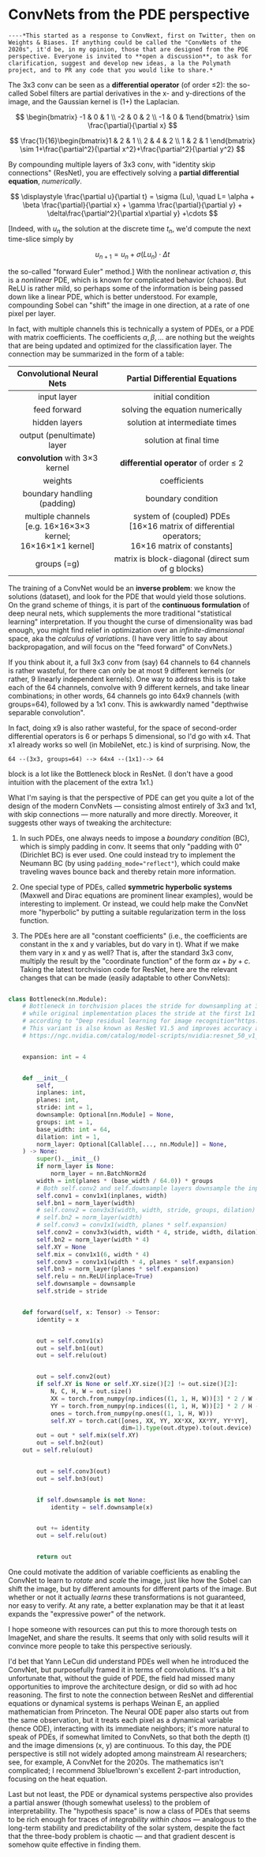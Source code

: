 # ConvNets from the PDE perspective

	----*This started as a response to ConvNext, first on Twitter, then on Weights & Biases. If anything could be called the "ConvNets of the 2020s", it'd be, in my opinion, those that are designed from the PDE perspective. Everyone is invited to **open a discussion**, to ask for clarification, suggest and develop new ideas, a la the Polymath project, and to PR any code that you would like to share.*

The 3x3 conv can be seen as a **differential operator** (of order ≤2): the so-called Sobel filters are partial derivatives in the x- and y-directions of the image, and the Gaussian kernel is (1+) the Laplacian.

$$
\begin{bmatrix} -1 & 0 & 1 \\ -2 & 0 & 2 \\ -1 & 0 & 1\end{bmatrix} \sim \frac{\partial}{\partial x}
$$ 

$$
\frac{1}{16}\begin{bmatrix}1 & 2 & 1 \\ 2 & 4 & 2 \\ 1 & 2 & 1 \end{bmatrix} \sim 1+\frac{\partial^2}{\partial x^2}+\frac{\partial^2}{\partial y^2}
$$

By compounding multiple layers of 3x3 conv, with "identity skip connections" (ResNet), you are effectively solving a **partial differential equation**, *numerically*.

$$
\displaystyle \frac{\partial u}{\partial t} = \sigma (Lu), \quad L= \alpha + \beta \frac{\partial}{\partial x} + \gamma \frac{\partial}{\partial y} + \delta\frac{\partial^2}{\partial x\partial y} +\cdots
$$

\[Indeed, with $u_n$ the solution at the discrete time $t_n$, we'd compute the next time-slice simply by 

$$
u_{n+1} = u_n+ \sigma (L u_n) \cdot \Delta t
$$

the so-called "forward Euler" method.] With the nonlinear activation $\sigma$, this is a *nonlinear* PDE, which is known for complicated behavior (chaos). But ReLU is rather mild, so perhaps some of the information is being passed down like a linear PDE, which is better understood. For example, compounding Sobel can "shift" the image in one direction, at a rate of one pixel per layer.

In fact, with multiple channels this is technically a system of PDEs, or a PDE with matrix coefficients. The coefficients $\alpha, \beta,\ldots$ are nothing but the weights that are being updated and optimized for the classification layer. The connection may be summarized in the form of a table:

Convolutional Neural Nets | Partial Differential Equations
:----:|:-------:
input layer | initial condition
feed forward | solving the equation numerically
hidden layers | solution at intermediate times
output (penultimate) layer | solution at final time
**convolution** with 3×3 kernel | **differential operator** of order ≤ 2
weights | coefficients
boundary handling <br> (padding) | boundary condition
multiple channels <br> [e.g. 16×16×3×3 kernel; <br> 16×16×1×1 kernel] | system of (coupled) PDEs <br> [16×16 matrix of differential operators; <br> 16×16 matrix of constants]
groups (=g) | matrix is block-diagonal (direct sum of g blocks)

The training of a ConvNet would be an **inverse problem**: we know the solutions (dataset), and look for the PDE that would yield those solutions. On the grand scheme of things, it is part of the **continuous formulation** of deep neural nets, which supplements the more traditional "statistical learning" interpretation. If you thought the curse of dimensionality was bad enough, you might find relief in optimization over an *infinite-dimensional* space, aka the *calculus of variations*. (I have very little to say about backpropagation, and will focus on the "feed forward" of ConvNets.)



If you think about it, a full 3x3 conv from (say) 64 channels to 64 channels is rather wasteful, for there can only be at most 9 different kernels (or rather, 9 linearly independent kernels). One way to address this is to take each of the 64 channels, convolve with 9 different kernels, and take linear combinations; in other words, 64 channels go into 64x9 channels (with groups=64), followed by a 1x1 conv. This is awkwardly named "depthwise separable convolution".

In fact, doing x9 is also rather wasteful, for the space of second-order differential operators is 6 or perhaps 5 dimensional, so I'd go with x4. That x1 already works so well (in MobileNet, etc.) is kind of surprising. Now, the

	64 --(3x3, groups=64) --> 64x4 --(1x1)--> 64

block is a lot like the Bottleneck block in ResNet. (I don't have a good intuition with the placement of the extra 1x1.)

What I'm saying is that the perspective of PDE can get you quite a lot of the design of the modern ConvNets — consisting almost entirely of 3x3 and 1x1, with skip connections — more naturally and more directly. Moreover, it suggests other ways of tweaking the architecture:

1. In such PDEs, one always needs to impose a *boundary condition* (BC), which is simply padding in conv. It seems that only "padding with 0" (Dirichlet BC) is ever used. One could instead try to implement the Neumann BC (by using `padding_mode="reflect"`), which could make traveling waves bounce back and thereby retain more information.

1. One special type of PDEs, called **symmetric hyperbolic systems** (Maxwell and Dirac equations are prominent linear examples), would be interesting to implement. Or instead, we could help make the ConvNet more "hyperbolic" by putting a suitable regularization term in the loss function.

1. The PDEs here are all "constant coefficients" (i.e., the coefficients are constant in the x and y variables, but do vary in t). What if we make them vary in x and y as well? That is, after the standard 3x3 conv, multiply the result by the "coordinate function" of the form $ax+by+c$. Taking the latest torchvision code for ResNet, here are the relevant changes that can be made (easily adaptable to other ConvNets):

``` python

class Bottleneck(nn.Module):
    # Bottleneck in torchvision places the stride for downsampling at 3x3 convolution(self.conv2)
    # while original implementation places the stride at the first 1x1 convolution(self.conv1)
    # according to "Deep residual learning for image recognition"https://arxiv.org/abs/1512.03385.
    # This variant is also known as ResNet V1.5 and improves accuracy according to
    # https://ngc.nvidia.com/catalog/model-scripts/nvidia:resnet_50_v1_5_for_pytorch.


    expansion: int = 4


    def __init__(
        self,
        inplanes: int,
        planes: int,
        stride: int = 1,
        downsample: Optional[nn.Module] = None,
        groups: int = 1,
        base_width: int = 64,
        dilation: int = 1,
        norm_layer: Optional[Callable[..., nn.Module]] = None,
    ) -> None:
        super().__init__()
        if norm_layer is None:
            norm_layer = nn.BatchNorm2d
        width = int(planes * (base_width / 64.0)) * groups
        # Both self.conv2 and self.downsample layers downsample the input when stride != 1
        self.conv1 = conv1x1(inplanes, width)
        self.bn1 = norm_layer(width)
        # self.conv2 = conv3x3(width, width, stride, groups, dilation)    # This is the original
        # self.bn2 = norm_layer(width)                                    # This is the original
        # self.conv3 = conv1x1(width, planes * self.expansion)            # This is the original
        self.conv2 = conv3x3(width, width * 4, stride, width, dilation)   # Modified
        self.bn2 = norm_layer(width * 4)                                  # Modified
        self.XY = None                                                    # Modified
        self.mix = conv1x1(6, width * 4)                                  # Modified
        self.conv3 = conv1x1(width * 4, planes * self.expansion)          # Modified
        self.bn3 = norm_layer(planes * self.expansion)
        self.relu = nn.ReLU(inplace=True)
        self.downsample = downsample
        self.stride = stride


    def forward(self, x: Tensor) -> Tensor:
        identity = x


        out = self.conv1(x)
        out = self.bn1(out)
        out = self.relu(out)


        out = self.conv2(out)
        if self.XY is None or self.XY.size()[2] != out.size()[2]:            # Added
            N, C, H, W = out.size()                                          # Added
            XX = torch.from_numpy(np.indices((1, 1, H, W))[3] * 2 / W - 1)   # Added
            YY = torch.from_numpy(np.indices((1, 1, H, W))[2] * 2 / H - 1)   # Added
            ones = torch.from_numpy(np.ones((1, 1, H, W)))                   # Added
            self.XY = torch.cat([ones, XX, YY, XX*XX, XX*YY, YY*YY],         # Added
                                dim=1).type(out.dtype).to(out.device)        # Added
        out = out * self.mix(self.XY)                                        # Added
        out = self.bn2(out)
	out = self.relu(out)


        out = self.conv3(out)
        out = self.bn3(out)


        if self.downsample is not None:
            identity = self.downsample(x)


        out += identity
        out = self.relu(out)


        return out

```

One could motivate the addition of variable coefficients as enabling the ConvNet to learn to *rotate* and *scale* the image, just like how the Sobel can shift the image, but by different amounts for different parts of the image. But whether or not it actually *learns* these transformations is not guaranteed, nor easy to verify. At any rate, a better explanation may be that it at least expands the "expressive power" of the network.

I hope someone with resources can put this to more thorough tests on ImageNet, and share the results. It seems that only with solid results will it convince more people to take this perspective seriously.

I'd bet that Yann LeCun did understand PDEs well when he introduced the ConvNet, but purposefully framed it in terms of convolutions. It's a bit unfortunate that, without the guide of PDE, the field had missed many opportunities to improve the architecture design, or did so with ad hoc reasoning. The first to note the connection between ResNet and differential equations or dynamical systems is perhaps Weinan E, an applied mathematician from Princeton. The Neural ODE paper also starts out from the same observation, but it treats each pixel as a dynamical variable (hence ODE), interacting with its immediate neighbors; it's more natural to speak of PDEs, if somewhat limited to ConvNets, so that both the depth (t) and the image dimensions (x, y) are continuous. To this day, the PDE perspective is still not widely adopted among mainstream AI researchers; see, for example, A ConvNet for the 2020s. The mathematics isn't complicated; I recommend 3blue1brown's excellent 2-part introduction, focusing on the heat equation. 

Last but not least, the PDE or dynamical systems perspective also provides a partial answer (though somewhat useless) to the problem of interpretability. The "hypothesis space" is now a class of PDEs that seems to be rich enough for traces of *integrability within chaos* — analogous to the long-term stability and predictability of the solar system, despite the fact that the three-body problem is chaotic — and that gradient descent is somehow quite effective in finding them.

